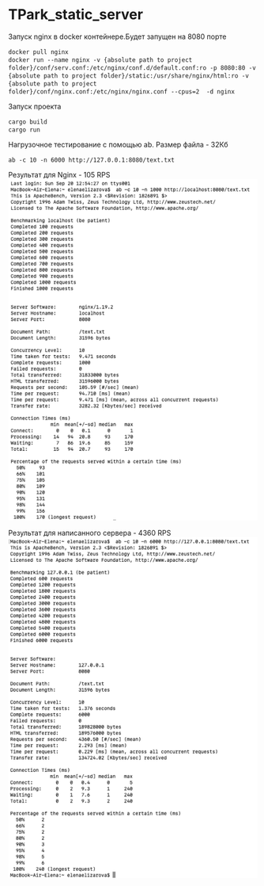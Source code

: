 # TPark_static_server
Запуск nginx в docker контейнере.Будет запущен на 8080 порте
```
docker pull nginx
docker run --name nginx -v {absolute path to project folder}/conf/serv.conf:/etc/nginx/conf.d/default.conf:ro -p 8080:80 -v {absolute path to project folder}/static:/usr/share/nginx/html:ro -v {absolute path to project folder}/conf/nginx.conf:/etc/nginx/nginx.conf --cpus=2  -d nginx
```
Запуск проекта
```
cargo build
cargo run
```
Нагрузочное тестирование с помощью ab.
Размер файла - 32Кб
```
ab -c 10 -n 6000 http://127.0.0.1:8080/text.txt
```
Результат для Nginx - 105 RPS
![](benchmarks/Nginx.png)

Результат для написанного сервера - 4360 RPS
![](benchmarks/Rust_serv.png)
